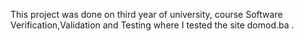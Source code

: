 This project was done on third year of university, course Software Verification,Validation and Testing where I tested the site domod.ba .
